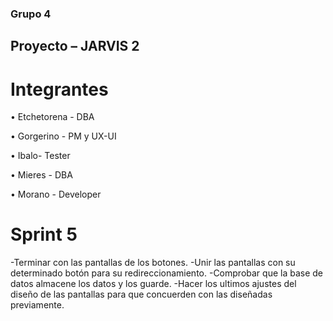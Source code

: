 ### Grupo 4

## Proyecto  – JARVIS 2

# Integrantes

• Etchetorena - DBA

• Gorgerino - PM y UX-UI

• Ibalo- Tester

• Mieres - DBA

• Morano - Developer

# Sprint 5

-Terminar con las pantallas de los botones.
-Unir las pantallas con su determinado botón para su redireccionamiento.
-Comprobar que la base de datos almacene los datos y los guarde.
-Hacer los ultimos ajustes del diseño de las pantallas para que concuerden con las diseñadas previamente.
